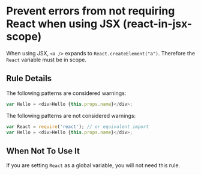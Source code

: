# Prevent errors from not requiring React when using JSX (react-in-jsx-scope)

When using JSX, `<a />` expands to `React.createElement("a")`. Therefore the
`React` variable must be in scope.

## Rule Details

The following patterns are considered warnings:

```js
var Hello = <div>Hello {this.props.name}</div>;
```

The following patterns are not considered warnings:

```js
var React = require('react'); // or equivalent import
var Hello = <div>Hello {this.props.name}</div>;
```

## When Not To Use It

If you are setting `React` as a global variable, you will not need this rule.
